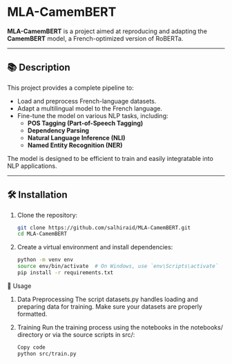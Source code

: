 # MLA-CamemBERT

**MLA-CamemBERT** is a project aimed at reproducing and adapting the **CamemBERT** model, a French-optimized version of RoBERTa.

---

## 📚 **Description**

This project provides a complete pipeline to:
- Load and preprocess French-language datasets.
- Adapt a multilingual model to the French language.
- Fine-tune the model on various NLP tasks, including:
  - **POS Tagging (Part-of-Speech Tagging)**
  - **Dependency Parsing**
  - **Natural Language Inference (NLI)**
  - **Named Entity Recognition (NER)**

The model is designed to be efficient to train and easily integratable into NLP applications.

---

## 🛠️ **Installation**

1. Clone the repository:
   ```bash
   git clone https://github.com/salhiraid/MLA-CamemBERT.git
   cd MLA-CamemBERT

2. Create a virtual environment and install dependencies:

    ```bash
    python -m venv env
    source env/bin/activate  # On Windows, use `env\Scripts\activate`
    pip install -r requirements.txt


🚀 Usage
1. Data Preprocessing
The script datasets.py handles loading and preparing data for training. Make sure your datasets are properly formatted.

2. Training
Run the training process using the notebooks in the notebooks/ directory or via the source scripts in src/:

    ```bash
    Copy code
    python src/train.py